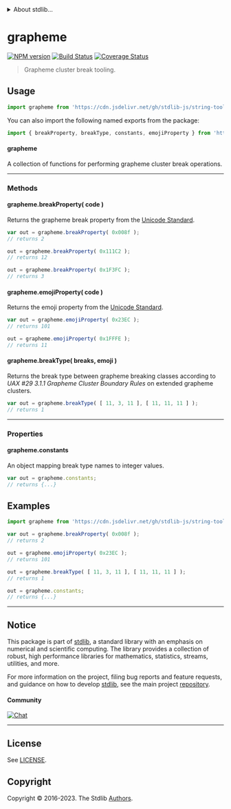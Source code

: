<!--

@license Apache-2.0

Copyright (c) 2021 The Stdlib Authors.

Licensed under the Apache License, Version 2.0 (the "License");
you may not use this file except in compliance with the License.
You may obtain a copy of the License at

   http://www.apache.org/licenses/LICENSE-2.0

Unless required by applicable law or agreed to in writing, software
distributed under the License is distributed on an "AS IS" BASIS,
WITHOUT WARRANTIES OR CONDITIONS OF ANY KIND, either express or implied.
See the License for the specific language governing permissions and
limitations under the License.

-->


<details>
  <summary>
    About stdlib...
  </summary>
  <p>We believe in a future in which the web is a preferred environment for numerical computation. To help realize this future, we've built stdlib. stdlib is a standard library, with an emphasis on numerical and scientific computation, written in JavaScript (and C) for execution in browsers and in Node.js.</p>
  <p>The library is fully decomposable, being architected in such a way that you can swap out and mix and match APIs and functionality to cater to your exact preferences and use cases.</p>
  <p>When you use stdlib, you can be absolutely certain that you are using the most thorough, rigorous, well-written, studied, documented, tested, measured, and high-quality code out there.</p>
  <p>To join us in bringing numerical computing to the web, get started by checking us out on <a href="https://github.com/stdlib-js/stdlib">GitHub</a>, and please consider <a href="https://opencollective.com/stdlib">financially supporting stdlib</a>. We greatly appreciate your continued support!</p>
</details>

# grapheme

[![NPM version][npm-image]][npm-url] [![Build Status][test-image]][test-url] [![Coverage Status][coverage-image]][coverage-url] <!-- [![dependencies][dependencies-image]][dependencies-url] -->

> Grapheme cluster break tooling.

<!-- Section to include introductory text. Make sure to keep an empty line after the intro `section` element and another before the `/section` close. -->

<section class="intro">

</section>

<!-- /.intro -->

<!-- Package usage documentation. -->



<section class="usage">

## Usage

```javascript
import grapheme from 'https://cdn.jsdelivr.net/gh/stdlib-js/string-tools-grapheme-cluster-break@deno/mod.js';
```

You can also import the following named exports from the package:

```javascript
import { breakProperty, breakType, constants, emojiProperty } from 'https://cdn.jsdelivr.net/gh/stdlib-js/string-tools-grapheme-cluster-break@deno/mod.js';
```

#### grapheme

A collection of functions for performing grapheme cluster break operations.

* * *

### Methods

#### grapheme.breakProperty( code )

Returns the grapheme break property from the [Unicode Standard][unicode-grapheme-break-property].

```javascript
var out = grapheme.breakProperty( 0x008f );
// returns 2

out = grapheme.breakProperty( 0x111C2 );
// returns 12

out = grapheme.breakProperty( 0x1F3FC );
// returns 3
```

#### grapheme.emojiProperty( code )

Returns the emoji property from the [Unicode Standard][unicode-emoji-property].

```javascript
var out = grapheme.emojiProperty( 0x23EC );
// returns 101

out = grapheme.emojiProperty( 0x1FFFE );
// returns 11
```

#### grapheme.breakType( breaks, emoji )

Returns the break type between grapheme breaking classes according to _UAX #29 3.1.1 Grapheme Cluster Boundary Rules_ on extended grapheme clusters.

```javascript
var out = grapheme.breakType( [ 11, 3, 11 ], [ 11, 11, 11 ] );
// returns 1
```

* * *

### Properties

#### grapheme.constants

An object mapping break type names to integer values.

```javascript
var out = grapheme.constants;
// returns {...}
```

</section>

<!-- /.usage -->

<!-- Package usage notes. Make sure to keep an empty line after the `section` element and another before the `/section` close. -->

<section class="notes">

</section>

<!-- /.notes -->

<!-- Package usage examples. -->

<section class="examples">

## Examples

<!-- eslint no-undef: "error" -->

```javascript
import grapheme from 'https://cdn.jsdelivr.net/gh/stdlib-js/string-tools-grapheme-cluster-break@deno/mod.js';

var out = grapheme.breakProperty( 0x008f );
// returns 2

out = grapheme.emojiProperty( 0x23EC );
// returns 101

out = grapheme.breakType( [ 11, 3, 11 ], [ 11, 11, 11 ] );
// returns 1

out = grapheme.constants;
// returns {...}
```

</section>

<!-- /.examples -->

<!-- Section to include cited references. If references are included, add a horizontal rule *before* the section. Make sure to keep an empty line after the `section` element and another before the `/section` close. -->

<section class="references">

</section>

<!-- /.references -->

<!-- Section for related `stdlib` packages. Do not manually edit this section, as it is automatically populated. -->

<section class="related">

</section>

<!-- /.related -->

<!-- Section for all links. Make sure to keep an empty line after the `section` element and another before the `/section` close. -->


<section class="main-repo" >

* * *

## Notice

This package is part of [stdlib][stdlib], a standard library with an emphasis on numerical and scientific computing. The library provides a collection of robust, high performance libraries for mathematics, statistics, streams, utilities, and more.

For more information on the project, filing bug reports and feature requests, and guidance on how to develop [stdlib][stdlib], see the main project [repository][stdlib].

#### Community

[![Chat][chat-image]][chat-url]

---

## License

See [LICENSE][stdlib-license].


## Copyright

Copyright &copy; 2016-2023. The Stdlib [Authors][stdlib-authors].

</section>

<!-- /.stdlib -->

<!-- Section for all links. Make sure to keep an empty line after the `section` element and another before the `/section` close. -->

<section class="links">

[npm-image]: http://img.shields.io/npm/v/@stdlib/string-tools-grapheme-cluster-break.svg
[npm-url]: https://npmjs.org/package/@stdlib/string-tools-grapheme-cluster-break

[test-image]: https://github.com/stdlib-js/string-tools-grapheme-cluster-break/actions/workflows/test.yml/badge.svg?branch=v0.1.1
[test-url]: https://github.com/stdlib-js/string-tools-grapheme-cluster-break/actions/workflows/test.yml?query=branch:v0.1.1

[coverage-image]: https://img.shields.io/codecov/c/github/stdlib-js/string-tools-grapheme-cluster-break/main.svg
[coverage-url]: https://codecov.io/github/stdlib-js/string-tools-grapheme-cluster-break?branch=main

<!--

[dependencies-image]: https://img.shields.io/david/stdlib-js/string-tools-grapheme-cluster-break.svg
[dependencies-url]: https://david-dm.org/stdlib-js/string-tools-grapheme-cluster-break/main

-->

[chat-image]: https://img.shields.io/gitter/room/stdlib-js/stdlib.svg
[chat-url]: https://app.gitter.im/#/room/#stdlib-js_stdlib:gitter.im

[stdlib]: https://github.com/stdlib-js/stdlib

[stdlib-authors]: https://github.com/stdlib-js/stdlib/graphs/contributors

[umd]: https://github.com/umdjs/umd
[es-module]: https://developer.mozilla.org/en-US/docs/Web/JavaScript/Guide/Modules

[deno-url]: https://github.com/stdlib-js/string-tools-grapheme-cluster-break/tree/deno
[umd-url]: https://github.com/stdlib-js/string-tools-grapheme-cluster-break/tree/umd
[esm-url]: https://github.com/stdlib-js/string-tools-grapheme-cluster-break/tree/esm
[branches-url]: https://github.com/stdlib-js/string-tools-grapheme-cluster-break/blob/main/branches.md

[stdlib-license]: https://raw.githubusercontent.com/stdlib-js/string-tools-grapheme-cluster-break/main/LICENSE

[unicode-grapheme-break-property]: https://www.unicode.org/Public/13.0.0/ucd/auxiliary/GraphemeBreakProperty.txt

[unicode-emoji-property]: https://www.unicode.org/Public/13.0.0/ucd/emoji/emoji-data.txt

<!-- <related-links> -->

<!-- </related-links> -->

</section>

<!-- /.links -->
